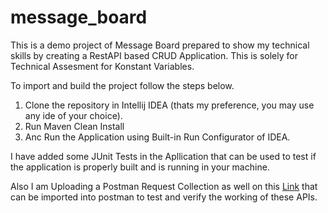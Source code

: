 # message_board

This is a demo project of Message Board prepared to show my technical skills by creating a RestAPI based CRUD Application. 
This is solely for Technical Assesment for Konstant Variables.

To import and build the project follow the steps below.
1. Clone the repository in Intellij IDEA (thats my preference, you may use any ide of your choice).
2. Run Maven Clean Install 
3. Anc Run the Application using Built-in Run Configurator of IDEA.

I have added some JUnit Tests in the Apllication that can be used to test if the application is properly built and is running in your machine.

Also I am Uploading a Postman Request Collection as well on this [Link](https://github.com/Aswad135/message_board/blob/bccb4d1cc3ecf72c193236d55864347b2fa08c5a/Message%20Board.postman_collection.json) that can be imported into postman to test and verify the working of these APIs. 
